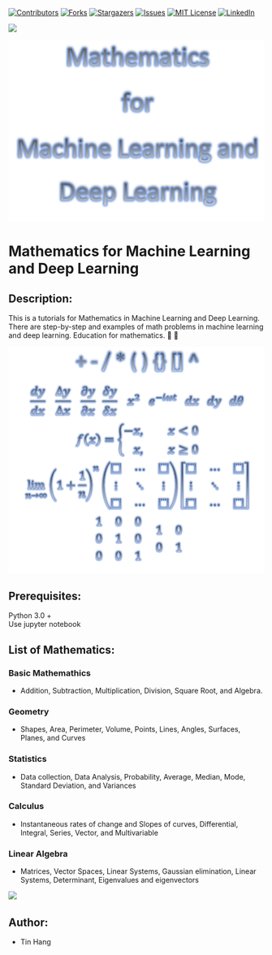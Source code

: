 
[![Contributors][contributors-shield]][contributors-url]
[![Forks][forks-shield]][forks-url]
[![Stargazers][stars-shield]][stars-url]
[![Issues][issues-shield]][issues-url]
[![MIT License][license-shield]][license-url]
[![LinkedIn][linkedin-shield]][linkedin-url]

<a href="https://www.buymeacoffee.com/lastancientone"><img src="https://img.buymeacoffee.com/button-api/?text=Buy me a coffee&emoji=&slug=lastancientone&button_colour=000000&font_colour=ffffff&font_family=Inter&outline_colour=ffffff&coffee_colour=FFDD00" /></a>  

<!-- MARKDOWN LINKS & IMAGES -->
<!-- https://www.markdownguide.org/basic-syntax/#reference-style-links -->
[contributors-shield]: https://img.shields.io/github/contributors/LastAncientOne/Mathematics_for_Machine_Learning.svg?style=for-the-badge
[contributors-url]: https://github.com/LastAncientOne/Mathematics_for_Machine_Learning/graphs/contributors
[forks-shield]: https://img.shields.io/github/forks/LastAncientOne/Mathematics_for_Machine_Learning.svg?style=for-the-badge
[forks-url]: https://github.com/LastAncientOne/Mathematics_for_Machine_Learning/network/members
[stars-shield]: https://img.shields.io/github/stars/LastAncientOne/Mathematics_for_Machine_Learning.svg?style=for-the-badge
[stars-url]: https://github.com/LastAncientOne/Mathematics_for_Machine_Learningt/stargazers
[issues-shield]: https://img.shields.io/github/issues/LastAncientOne/Mathematics_for_Machine_Learning.svg?style=for-the-badge
[issues-url]: https://github.com/LastAncientOne/Mathematics_for_Machine_Learning/issues
[license-shield]: https://img.shields.io/github/license/LastAncientOne/Mathematics_for_Machine_Learning.svg?style=for-the-badge
[license-url]: LICENSE
[linkedin-shield]: https://img.shields.io/badge/-LinkedIn-black.svg?style=for-the-badge&logo=linkedin&colorB=555
[linkedin-url]: https://linkedin.com/in/tin-hang
<img src="Title.PNG">

# Mathematics for Machine Learning and Deep Learning

##  Description:    
This is a tutorials for Mathematics in Machine Learning and Deep Learning. There are step-by-step and examples of math problems in machine learning and deep learning.  Education for mathematics. :symbols: :1234:  

<img src="Title_Math.PNG">

## Prerequisites:
Python 3.0 +  
Use jupyter notebook  

## List of Mathematics:
### Basic Mathemathics  
- Addition, Subtraction, Multiplication, Division, Square Root, and Algebra.
### Geometry  
- Shapes, Area, Perimeter, Volume, Points, Lines, Angles, Surfaces, Planes, and Curves
### Statistics 
- Data collection, Data Analysis, Probability, Average, Median, Mode, Standard Deviation, and Variances 
### Calculus  
- Instantaneous rates of change and Slopes of curves, Differential, Integral, Series, Vector, and Multivariable
### Linear Algebra  
- Matrices, Vector Spaces, Linear Systems,  Gaussian elimination, Linear Systems, Determinant, Eigenvalues and eigenvectors

<a href="https://www.buymeacoffee.com/lastancientone"><img src="https://img.buymeacoffee.com/button-api/?text=Buy me a coffee&emoji=&slug=lastancientone&button_colour=000000&font_colour=ffffff&font_family=Inter&outline_colour=ffffff&coffee_colour=FFDD00" /></a>  

## Author:  
* Tin Hang
